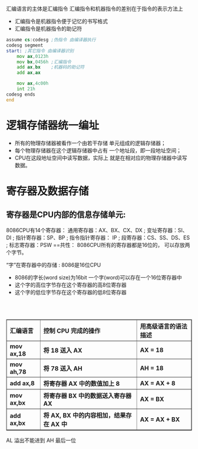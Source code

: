 汇编语言的主体是汇编指令
汇编指令和机器指令的差别在于指令的表示方法上
- 汇编指令是机器指令便于记忆的书写格式
- 汇编指令是机器指令的助记符
```asm
assume cs:codesg ;伪指令 由编译器执行
codesg segment
start: ;其它指令 由编译器识别
	mov ax,0123h
	mov bx,0456h ;汇编指令
	add ax,bx    ;机器码的助记符
	add ax,ax

	mov ax,4c00h
	int 21h
codesg ends
end
```

# 逻辑存储器统一编址
- 所有的物理存储器被看作一个由若干存储 单元组成的逻辑存储器；
- 每个物理存储器在这个逻辑存储器中占有 一个地址段，即一段地址空间；
- CPU在这段地址空间中读写数据，实际上 就是在相对应的物理存储器中读写数据。
# 寄存器及数据存储
## 寄存器是CPU内部的信息存储单元:
8086CPU有14个寄存器：
通用寄存器：AX、BX、CX、DX ; 
变址寄存器：SI、DI ; 
指针寄存器：SP、BP ; 
指令指针寄存器： IP ; 
段寄存器：CS、SS、DS、ES ; 
标志寄存器：PSW 
==共性： 8086CPU所有的寄存器都是16位的， 可以存放两个字节。

“字”在寄存器中的存储 : 
8086是16位CPU
- 8086的字长(word size)为16bit 
一个字(word)可以存在一个16位寄存器中 
- 这个字的高位字节存在这个寄存器的高8位寄存器
- 这个字的低位字节存在这个寄存器的低8位寄存器
<table border="1" >
    <tr align="left">
        <th>汇编语言</th>
        <th>控制 CPU 完成的操作</th>
        <th>用高级语言的语法描述</th>
    </tr>
    <tr align="left">
        <th>mov ax,18</th>
        <th>将 18 送入 AX</th>
        <th>AX = 18</th>
    </tr>
    <tr align="left">
        <th>mov ah,78</th>
        <th>将 78 送入 AH</th>
        <th>AH = 18</th>
    </tr>
    <tr align="left">
        <th>add ax,8</th>
        <th>将寄存器 AX 中的数值加上 8</th>
        <th>AX = AX + 8</th>
    </tr>
    <tr align="left">
        <th>mov ax,bx</th>
        <th>将寄存器 BX 中的数据送入寄存器 AX</th>
        <th>AX = BX</th>
    </tr>
    <tr align="left">
        <th>add ax,bx</th>
        <th>将 AX, BX 中的内容相加，结果存在 AX 中</th>
        <th>AX = AX + BX</th>
    </tr>
</table>

AL 溢出不能进到 AH 最后一位
